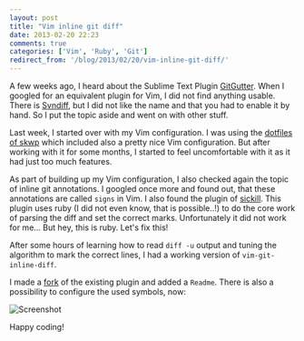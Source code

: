 ```yaml
---
layout: post
title: "Vim inline git diff"
date: 2013-02-20 22:23
comments: true
categories: ['Vim', 'Ruby', 'Git']
redirect_from: '/blog/2013/02/20/vim-inline-git-diff/'
---
```


A few weeks ago, I heard about the Sublime Text Plugin [GitGutter](https://github.com/jisaacks/GitGutter).
When I googled for an equivalent plugin for Vim, I did not find anything usable.
There is [Svndiff](http://www.vim.org/scripts/script.php?script_id=1881), but I
did not like the name and that you had to enable it by hand. So I put the topic
aside and went on with other stuff.

Last week, I started over with my Vim configuration. I was using the
[dotfiles of skwp](https://github.com/skwp/dotfiles) which included also a
pretty nice Vim configuration. But after working with it for some months, I
started to feel uncomfortable with it as it had just too much features.

<!-- more -->

As part of building up my Vim configuration, I also checked again the topic
of inline git annotations.
I googled once more and found out, that these annotations are called ```signs```
in Vim. I also found the plugin of [sickill](https://github.com/sickill/vim-git-inline-diff).
This plugin uses ruby (I did not even know, that is possible..!) to do the core work of
parsing the diff and set the correct marks. Unfortunately it did not work for me...
But hey, this is ruby. Let's fix this!

After some hours of learning how to read ```diff -u``` output and tuning the algorithm to
mark the correct lines, I had a working version of ```vim-git-inline-diff```.

I made a [fork](https://github.com/luxflux/vim-git-inline-diff) of the existing plugin
and added a ```Readme```. There is also a possibility to configure the used symbols, now:

![Screenshot](https://github.com/luxflux/vim-git-inline-diff/raw/master/_assets/example.png)

Happy coding!

